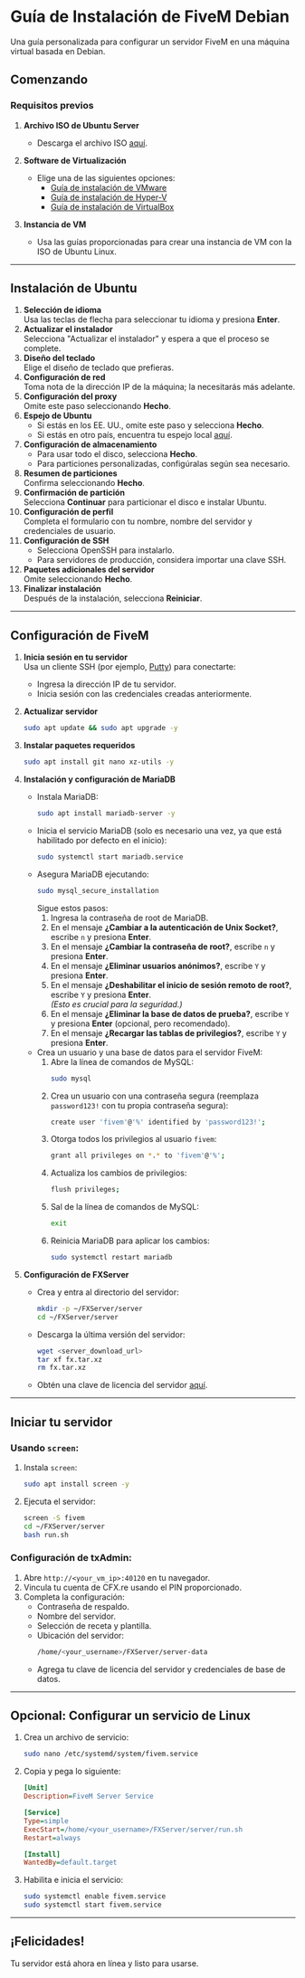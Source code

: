 
# Guía de Instalación de FiveM Debian
Una guía personalizada para configurar un servidor FiveM en una máquina virtual basada en Debian.

## Comenzando
### Requisitos previos
1. **Archivo ISO de Ubuntu Server**
   - Descarga el archivo ISO [aquí](https://ubuntu.com/download/server).

2. **Software de Virtualización**
   - Elige una de las siguientes opciones:
     - [Guía de instalación de VMware](https://www.youtube.com/watch?v=PoNPBdKLZdk)
     - [Guía de instalación de Hyper-V](https://www.youtube.com/watch?v=FCIA4YQHx9U)
     - [Guía de instalación de VirtualBox](https://www.youtube.com/watch?v=8mns5yqMfZk)

3. **Instancia de VM**
   - Usa las guías proporcionadas para crear una instancia de VM con la ISO de Ubuntu Linux.

---

## Instalación de Ubuntu
1. **Selección de idioma**  
   Usa las teclas de flecha para seleccionar tu idioma y presiona **Enter**.
2. **Actualizar el instalador**  
   Selecciona "Actualizar el instalador" y espera a que el proceso se complete.
3. **Diseño del teclado**  
   Elige el diseño de teclado que prefieras.
4. **Configuración de red**  
   Toma nota de la dirección IP de la máquina; la necesitarás más adelante.
5. **Configuración del proxy**  
   Omite este paso seleccionando **Hecho**.
6. **Espejo de Ubuntu**  
   - Si estás en los EE. UU., omite este paso y selecciona **Hecho**.  
   - Si estás en otro país, encuentra tu espejo local [aquí](https://launchpad.net/ubuntu/+archivemirrors).
7. **Configuración de almacenamiento**  
   - Para usar todo el disco, selecciona **Hecho**.
   - Para particiones personalizadas, configúralas según sea necesario.
8. **Resumen de particiones**  
   Confirma seleccionando **Hecho**.
9. **Confirmación de partición**  
   Selecciona **Continuar** para particionar el disco e instalar Ubuntu.
10. **Configuración de perfil**  
    Completa el formulario con tu nombre, nombre del servidor y credenciales de usuario.
11. **Configuración de SSH**  
    - Selecciona OpenSSH para instalarlo.  
    - Para servidores de producción, considera importar una clave SSH.
12. **Paquetes adicionales del servidor**  
    Omite seleccionando **Hecho**.
13. **Finalizar instalación**  
    Después de la instalación, selecciona **Reiniciar**.

---

## Configuración de FiveM
1. **Inicia sesión en tu servidor**  
   Usa un cliente SSH (por ejemplo, [Putty](https://www.putty.org/)) para conectarte:
   - Ingresa la dirección IP de tu servidor.
   - Inicia sesión con las credenciales creadas anteriormente.
2. **Actualizar servidor**  
   ```bash
   sudo apt update && sudo apt upgrade -y
   ```
3. **Instalar paquetes requeridos**  
   ```bash
   sudo apt install git nano xz-utils -y
   ```
4. **Instalación y configuración de MariaDB**  
   - Instala MariaDB:
     ```bash
     sudo apt install mariadb-server -y
     ```
   - Inicia el servicio MariaDB (solo es necesario una vez, ya que está habilitado por defecto en el inicio):
     ```bash
     sudo systemctl start mariadb.service
     ```
   - Asegura MariaDB ejecutando:
     ```bash
     sudo mysql_secure_installation
     ```
     Sigue estos pasos:
     1. Ingresa la contraseña de root de MariaDB.
     2. En el mensaje **¿Cambiar a la autenticación de Unix Socket?**, escribe `n` y presiona **Enter**.
     3. En el mensaje **¿Cambiar la contraseña de root?**, escribe `n` y presiona **Enter**.
     4. En el mensaje **¿Eliminar usuarios anónimos?**, escribe `Y` y presiona **Enter**.
     5. En el mensaje **¿Deshabilitar el inicio de sesión remoto de root?**, escribe `Y` y presiona **Enter**.  
        *(Esto es crucial para la seguridad.)*
     6. En el mensaje **¿Eliminar la base de datos de prueba?**, escribe `Y` y presiona **Enter** (opcional, pero recomendado).
     7. En el mensaje **¿Recargar las tablas de privilegios?**, escribe `Y` y presiona **Enter**.
   - Crea un usuario y una base de datos para el servidor FiveM:
     1. Abre la línea de comandos de MySQL:
        ```bash
        sudo mysql
        ```
     2. Crea un usuario con una contraseña segura (reemplaza `password123!` con tu propia contraseña segura):
        ```bash
        create user 'fivem'@'%' identified by 'password123!';
        ```
     3. Otorga todos los privilegios al usuario `fivem`:
        ```bash
        grant all privileges on *.* to 'fivem'@'%';
        ```
     4. Actualiza los cambios de privilegios:
        ```bash
        flush privileges;
        ```
     5. Sal de la línea de comandos de MySQL:
        ```bash
        exit
        ```
     6. Reinicia MariaDB para aplicar los cambios:
        ```bash
        sudo systemctl restart mariadb
        ```

5. **Configuración de FXServer**  
   - Crea y entra al directorio del servidor:
     ```bash
     mkdir -p ~/FXServer/server
     cd ~/FXServer/server
     ```
   - Descarga la última versión del servidor:
     ```bash
     wget <server_download_url>
     tar xf fx.tar.xz
     rm fx.tar.xz
     ```
   - Obtén una clave de licencia del servidor [aquí](https://keymaster.fivem.net).

---

## Iniciar tu servidor
### Usando `screen`:
1. Instala `screen`:
   ```bash
   sudo apt install screen -y
   ```
2. Ejecuta el servidor:
   ```bash
   screen -S fivem
   cd ~/FXServer/server
   bash run.sh
   ```

### Configuración de txAdmin:
1. Abre `http://<your_vm_ip>:40120` en tu navegador.
2. Vincula tu cuenta de CFX.re usando el PIN proporcionado.
3. Completa la configuración:
   - Contraseña de respaldo.
   - Nombre del servidor.
   - Selección de receta y plantilla.
   - Ubicación del servidor:
     ```bash
     /home/<your_username>/FXServer/server-data
     ```
   - Agrega tu clave de licencia del servidor y credenciales de base de datos.

---

## Opcional: Configurar un servicio de Linux
1. Crea un archivo de servicio:
   ```bash
   sudo nano /etc/systemd/system/fivem.service
   ```
2. Copia y pega lo siguiente:
   ```ini
   [Unit]
   Description=FiveM Server Service

   [Service]
   Type=simple
   ExecStart=/home/<your_username>/FXServer/server/run.sh
   Restart=always

   [Install]
   WantedBy=default.target
   ```
3. Habilita e inicia el servicio:
   ```bash
   sudo systemctl enable fivem.service
   sudo systemctl start fivem.service
   ```

---

## ¡Felicidades!
Tu servidor está ahora en línea y listo para usarse.
